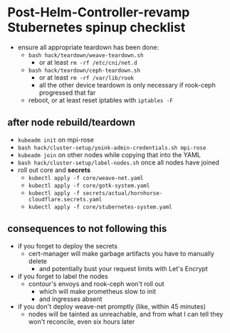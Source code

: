 # Post-Helm-Controller-revamp Stubernetes spinup checklist

- ensure all appropriate teardown has been done:
  - `bash hack/teardown/weave-teardown.sh`
    - or at least `rm -rf /etc/cni/net.d`
  - `bash hack/teardown/ceph-teardown.sh`
    - or at least `rm -rf /var/lib/rook`
    - all the other device teardown is only necessary if rook-ceph progressed that far
  - reboot, or at least reset iptables with `iptables -F`

## after node rebuild/teardown

- `kubeadm init` on mpi-rose
- `bash hack/cluster-setup/yoink-admin-credentials.sh mpi-rose`
- `kubeadm join` on other nodes while copying that into the YAML
- `bash hack/cluster-setup/label-nodes.sh` once all nodes have joined
- roll out core and **secrets**
  - `kubectl apply -f core/weave-net.yaml`
  - `kubectl apply -f core/gotk-system.yaml`
  - `kubectl apply -f secrets/actual/hornhorse-cloudflare.secrets.yaml`
  - `kubectl apply -f core/stubernetes-system.yaml`

## consequences to not following this

- if you forget to deploy the secrets
  - cert-manager will make garbage artifacts you have to manually delete
    - and potentially bust your request limits with Let's Encrypt
- if you forget to label the nodes
  - contour's envoys and rook-ceph won't roll out
    - which will make prometheus slow to init
    - and ingresses absent
- if you don't deploy weave-net promptly (like, within 45 minutes)
  - nodes will be tainted as unreachable, and from what I can tell they won't reconcile, even six hours later
